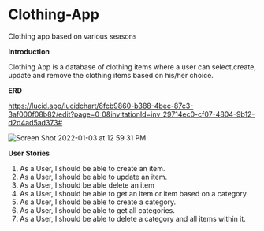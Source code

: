# Clothing-App

Clothing app based on various seasons

**Introduction**

Clothing App is a database of clothing items where a user can select,create, update and remove the clothing items based
on his/her choice.

**ERD**

https://lucid.app/lucidchart/8fcb9860-b388-4bec-87c3-3af000f08b82/edit?page=0_0&invitationId=inv_29714ec0-cf07-4804-9b12-d2d4ad5ad373#

![Screen Shot 2022-01-03 at 12 59 31 PM](https://user-images.githubusercontent.com/94148009/147969116-32cea096-dd6a-4e67-90e3-b241a4ec102c.png)

**User Stories**

1. As a User, I should be able to create an item.
2. As a User, I should be able to update an item.
3. As a User, I should be able delete an item
4. As a User, I should be able to get an item or item based on a category.
5. As a User, I should be able to create a category.
6. As a User, I should be able to get all categories.
7. As a User, I should be able to delete a category and all items within it.
